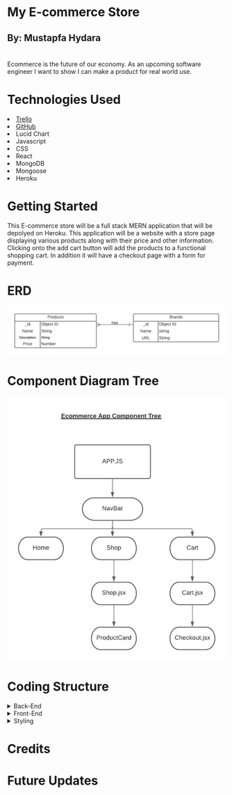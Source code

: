 # My E-commerce Store
## By: Mustapfa Hydara
#
Ecommerce is the future of our economy. As an upcoming software engineer I want to show I can make a product for real world use.

# Technologies Used
<li>  <a href = "https://trello.com/b/BNq3IkjE/ecommerce-store">Trello </a>
<li>  <a href = "https://github.com/mhydara0624/Ecommercestore">GitHub </a>
<li> Lucid Chart
<li> Javascript
<li> CSS
<li> React
<li> MongoDB
<li> Mongoose
<li> Heroku

# Getting Started
This E-commerce store will be a full stack MERN application that will be depolyed on Heroku. This application will be a website with a store page displaying various products along with their price and other information. Clicking onto the add cart button will add the products to a functional shopping cart. In addition it will have a checkout page with a form for payment.

# ERD
 <img src = 'mdpictures/Ecommerce ERD1.png'>

 # Component Diagram Tree
 <img src = 'mdpictures/componenttreecommerce21.png'>

# Coding Structure
<details>
<summary> Back-End</summary>
</details>  

<details>
<summary> Front-End</summary>
</details>  

<details>
<summary> Styling</summary>
</details>  
 
 # Credits


 # Future Updates